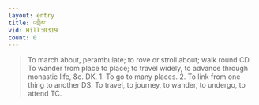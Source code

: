 ```yaml
---
layout: entry
title: འགྲིམ་
vid: Hill:0319
count: 0
---
```

> To march about, perambulate; to rove or stroll about; walk round CD\. To wander from place to place; to travel widely, to advance through monastic life, &c\. DK\. 1\. To go to many places\. 2\. To link from one thing to another DS\. To travel, to journey, to wander, to undergo, to attend TC\.


